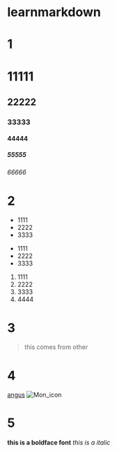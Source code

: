 # learnmarkdown

#  1 

# 11111
## 22222
### 33333
####  44444
#####  55555
######  66666


# 2 
* 1111
* 2222
* 3333

- 1111
- 2222
- 3333

1. 1111
2. 2222
3. 3333
4. 4444


# 3

> this comes from other

# 4
   [angus](https://github.com/anguspan)
   ![Mon_icon](https://github.com/apple-touch-icon-114.png)

# 5

 **this is a boldface font**   *this is a italic*

